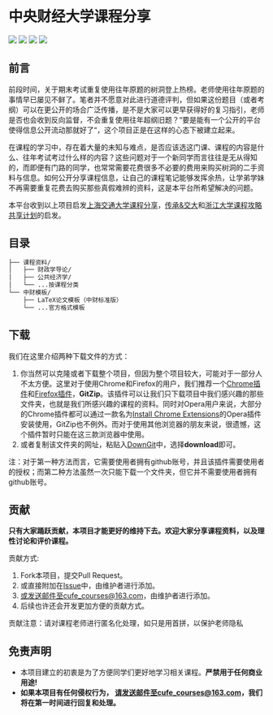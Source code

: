 

# 中央财经大学课程分享



[![](https://img.shields.io/github/watchers/cufe-courses/CUFE_Courses.svg)](https://github.com/cufe-courses/CUFE_Courses/watchers)
[![](https://img.shields.io/github/stars/cufe-courses/CUFE_Courses.svg)](https://github.com/cufe-courses/CUFE_Courses/stargazers)
[![](https://img.shields.io/github/forks/cufe-courses/CUFE_Courses.svg)](https://github.com/cufe-courses/CUFE_Courses/network/members)
![](https://img.shields.io/github/repo-size/cufe-courses/CUFE_Courses.svg)

## 前言

前段时间，关于期末考试重复使用往年原题的树洞登上热榜。老师使用往年原题的事情早已屡见不鲜了。笔者并不愿意对此进行道德评判，但如果这份题目（或者考纲）可以在更公开的场合广泛传播，是不是大家可以更早获得好的复习指引，老师是否也会收到反向监督，不会重复使用往年超纲旧题？“要是能有一个公开的平台使得信息公开流动那就好了“，这个项目正是在这样的心态下被建立起来。

在课程的学习中，存在着大量的未知与难点，是否应该选这门课、课程的内容是什么、往年考试考过什么样的内容？这些问题对于一个新同学而言往往是无从得知的，而即便有门路的同学，也常常需要花费很多不必要的费用来购买树洞的二手资料与信息。如何公开分享课程信息，让自己的课程笔记能够发挥余热，让学弟学妹不再需要重复花费去购买那些真假难辨的资料，这是本平台所希望解决的问题。

本平台收到以上项目启发[上海交通大学课程分享](https://github.com/kxxwz/SJTU-Courses)，[传承&交大](http://share.sjtu.edu.cn)和[浙江大学课程攻略共享计划](https://github.com/QSCTech/zju-icicles)的启发。

## 目录

```bash
├── 课程资料/
│   ├── 财政学导论/
│   ├── 公共经济学/
│   └── ...按课程分类
└── 中财模板/
    ├── LaTeX论文模板（中财标准版）
    └── ...官方格式模板
```

## 下载

我们在这里介绍两种下载文件的方式：

1. 你当然可以克隆或者下载整个项目，但因为整个项目较大，可能对于一部分人不太方便。这里对于使用Chrome和Firefox的用户，我们推荐一个[Chrome插件](https://chrome.google.com/webstore/detail/gitzip-for-github/ffabmkklhbepgcgfonabamgnfafbdlkn?hl=en)和[Firefox插件](https://addons.mozilla.org/en-US/firefox/addon/gitzip/)，**GitZip**。该插件可以让我们只下载项目中我们感兴趣的那些文件夹，也就是我们所感兴趣的课程的资料。同时对Opera用户来说，大部分的Chrome插件都可以通过一款名为[Install Chrome Extensions](https://addons.opera.com/zh-cn/extensions/details/install-chrome-extensions/)的Opera插件安装使用，GitZip也不例外。而对于使用其他浏览器的朋友来说，很遗憾，这个插件暂时只能在这三款浏览器中使用。
2. 或者复制该文件夹的网址，粘贴入[DownGit](https://minhaskamal.github.io/DownGit/#/home)中，选择**download**即可。

注：对于第一种方法而言，它需要使用者拥有github账号，并且该插件需要使用者的授权；而第二种方法虽然一次只能下载一个文件夹，但它并不需要使用者拥有github账号。

## 贡献

**只有大家踊跃贡献，本项目才能更好的维持下去。欢迎大家分享课程资料，以及理性讨论和评价课程。**

贡献方式:

1. Fork本项目，提交Pull Request。
2. 或直接附加在[Issue](https://github.com/CoolPhilChen/SJTU-Courses/issues)中，由维护者进行添加。
3. 或发送邮件至cufe_courses@163.com，由维护者进行添加。
4. 后续也许还会开发更加方便的贡献方式。

贡献注意：请对课程老师进行匿名化处理，如只是用首拼，以保护老师隐私

## 免责声明

- 本项目建立的初衷是为了方便同学们更好地学习相关课程。**严禁用于任何商业用途!**
- **如果本项目有任何侵权行为， 请发送邮件至cufe_courses@163.com，我们将在第一时间进行回复和处理。**